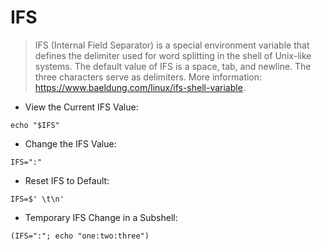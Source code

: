 # IFS

> IFS (Internal Field Separator) is a special environment variable that defines the delimiter used for word splitting in the shell of Unix-like systems.
> The default value of IFS is a space, tab, and newline. The three characters serve as delimiters.
> More information: <https://www.baeldung.com/linux/ifs-shell-variable>.

- View the Current IFS Value:

`echo "$IFS"`

- Change the IFS Value:

`IFS=":"`

- Reset IFS to Default:

`IFS=$' \t\n'`

- Temporary IFS Change in a Subshell:

`(IFS=":"; echo "one:two:three")`
